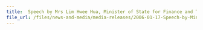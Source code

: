```yaml
---
title: 	Speech by Mrs Lim Hwee Hua, Minister of State for Finance and Transport, at the Zero-GST Warehouse Licenses Presentation Ceremony, 17 Jan 2006, 9.30 am, at CrimsonLogic, Science Park II
file_url: /files/news-and-media/media-releases/2006-01-17-Speech-by-MinisterLHH.pdf
---
```

